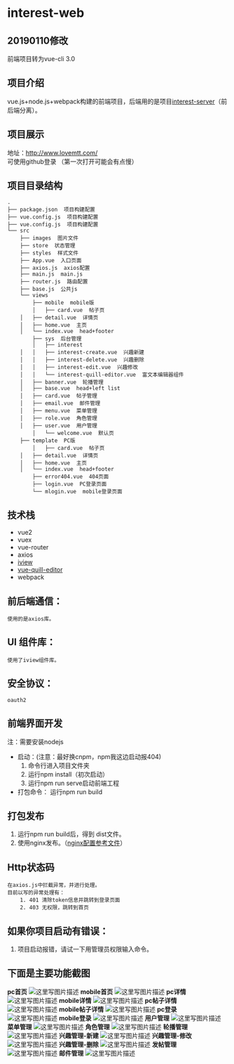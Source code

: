 # interest-web

20190110修改
---
前端项目转为vue-cli 3.0

项目介绍
--
vue.js+node.js+webpack构建的前端项目，后端用的是项目[interest-server](https://github.com/smallsnail-wh/interest/tree/master/interest-server)（前后端分离）。

项目展示
--
地址：http://www.lovemtt.com/ 
可使用github登录
（第一次打开可能会有点慢）

项目目录结构
--
```shell
.
├── package.json  项目构建配置
├── vue.config.js  项目构建配置
├── vue.config.js  项目构建配置
└── src
    ├── images  图片文件
    ├── store  状态管理
    ├── styles  样式文件
    ├── App.vue  入口页面
    ├── axios.js  axios配置
    ├── main.js  main.js
    ├── router.js  路由配置
    ├── base.js  公共js
    └── views
        ├── mobile  mobile版
        │   ├── card.vue  帖子页
	│   ├── detail.vue  详情页
	│   ├── home.vue  主页
	│   └── index.vue  head+footer
        ├── sys  后台管理
        │   ├── interest
	│   │   ├── interest-create.vue  兴趣新建
	│   │   ├── interest-delete.vue  兴趣删除
	│   │   ├── interest-edit.vue  兴趣修改
	│   │   └── interest-quill-editor.vue  富文本编辑器组件
	│   ├── banner.vue  轮播管理
	│   ├── base.vue  head+left list
	│   ├── card.vue  帖子管理
	│   ├── email.vue  邮件管理
	│   ├── menu.vue  菜单管理
	│   ├── role.vue  角色管理
	│   ├── user.vue  用户管理
        │   └── welcome.vue  默认页
	├── template  PC版
        │   ├── card.vue  帖子页
	│   ├── detail.vue  详情页
	│   ├── home.vue  主页
	│   └── index.vue  head+footer
        ├── error404.vue  404页面  
        ├── login.vue  PC登录页面
        └── mlogin.vue  mobile登录页面
```

技术栈
--
 - vue2
 - vuex
 - vue-router
 - axios
 - [iview](https://www.iviewui.com/)
 - [vue-quill-editor](https://github.com/surmon-china/vue-quill-editor)
 - webpack

前后端通信：
------
	使用的是axios库。

UI 组件库：
-------
	使用了iview组件库。

安全协议：
-----
	oauth2

前端界面开发
--
注：需要安装nodejs
	

 - 启动：(注意：最好换cnpm，npm我这边启动报404)
	 1. 命令行进入项目文件夹
	 2. 运行npm install（初次启动）
	 3. 运行npm run serve启动前端工程
- 打包命令：
	运行npm run build

打包发布
--
1. 运行npm run build后，得到 dist文件。
2. 使用nginx发布。（[nginx配置参考文件](https://github.com/smallsnail-wh/interest/blob/master/nginx.conf)）
	
Http状态码
--
	在axios.js中拦截异常，并进行处理。
	目前以写的异常处理有：
		1. 401 清除token信息并跳转到登录页面
		2. 403 无权限，跳转到首页
如果你项目启动有错误：
--
1. 项目启动报错，请试一下用管理员权限输入命令。

下面是主要功能截图
--

**pc首页**
![这里写图片描述](https://github.com/smallsnail-wh/images/blob/master/home%20-%20Home.jpg)
**mobile首页**
![这里写图片描述](https://github.com/smallsnail-wh/images/blob/master/1165609226.jpg)
**pc详情**
![这里写图片描述](https://github.com/smallsnail-wh/images/blob/master/detail%20-%20Home.png)
**mobile详情**
![这里写图片描述](https://github.com/smallsnail-wh/images/blob/master/1014146265.jpg)
**pc帖子详情**
![这里写图片描述](https://github.com/smallsnail-wh/images/blob/master/card%20-%20Home.png)
**mobile帖子详情**
![这里写图片描述](https://github.com/smallsnail-wh/images/blob/master/706938938.jpg)
**pc登录**
![这里写图片描述](https://github.com/smallsnail-wh/images/blob/master/pclogin.png)
**mobile登录**
![这里写图片描述](https://github.com/smallsnail-wh/images/blob/master/369530919.jpg)
**用户管理**
![这里写图片描述](https://github.com/smallsnail-wh/images/blob/master/user%20-%20Home.png)
**菜单管理**
![这里写图片描述](https://github.com/smallsnail-wh/images/blob/master/menu%20-%20Home.png)
**角色管理**
![这里写图片描述](https://github.com/smallsnail-wh/images/blob/master/role%20-%20Home.png)
**轮播管理**
![这里写图片描述](https://github.com/smallsnail-wh/images/blob/master/banner%20-%20Home.png)
**兴趣管理-新建**
![这里写图片描述](https://github.com/smallsnail-wh/images/blob/master/interest%20-%20Home.png)
**兴趣管理-修改**
![这里写图片描述](https://github.com/smallsnail-wh/images/blob/master/interest%20-%20edit.png)
**兴趣管理-删除**
![这里写图片描述](https://github.com/smallsnail-wh/images/blob/master/interest%20-%20del.png)
**发帖管理**
![这里写图片描述](https://github.com/smallsnail-wh/images/blob/master/card%20-%20menage.png)
**邮件管理**
![这里写图片描述](https://github.com/smallsnail-wh/images/blob/master/email%20-%20Home.png)
